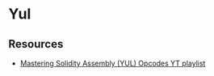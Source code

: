 # Yul

## Resources

- [Mastering Solidity Assembly (YUL) Opcodes YT playlist](https://www.youtube.com/playlist?list=PL5hld-skrdFrxGUmmEbG1LBvYVyTE9M62)
